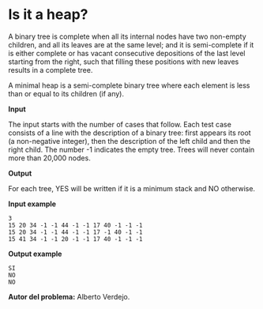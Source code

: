 # Is it a heap?

A binary tree is complete when all its internal nodes have two non-empty children, and all its leaves are at the same level; and it is semi-complete if it is either complete or has vacant consecutive depositions of the last level starting from the right, such that filling these positions with new leaves results in a complete tree.

A minimal heap is a semi-complete binary tree where each element is less than or equal to its children (if any).

**Input**

The input starts with the number of cases that follow. Each test case consists of a line with the description of a binary tree: first appears its root (a non-negative integer), then the description of the left child and then the right child. The number -1 indicates the empty tree. Trees will never contain more than 20,000 nodes.

**Output**

For each tree, YES will be written if it is a minimum stack and NO otherwise.

**Input example**

    3
    15 20 34 -1 -1 44 -1 -1 17 40 -1 -1 -1
    15 20 34 -1 -1 44 -1 -1 17 -1 40 -1 -1
    15 41 34 -1 -1 20 -1 -1 17 40 -1 -1 -1

**Output example**

    SI
    NO
    NO

**Autor del problema:** Alberto Verdejo.
